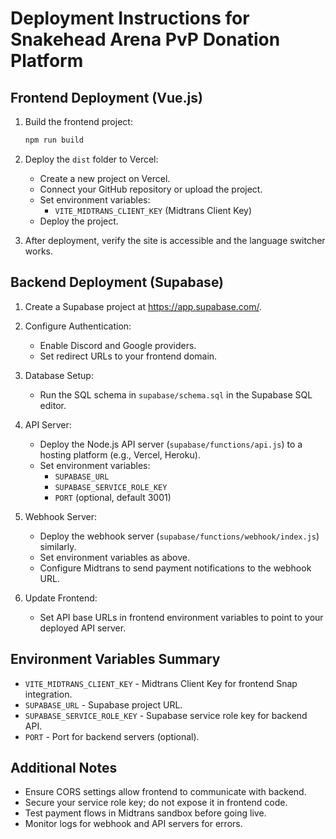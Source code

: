# Deployment Instructions for Snakehead Arena PvP Donation Platform

## Frontend Deployment (Vue.js)

1. Build the frontend project:
   ```bash
   npm run build
   ```

2. Deploy the `dist` folder to Vercel:
   - Create a new project on Vercel.
   - Connect your GitHub repository or upload the project.
   - Set environment variables:
     - `VITE_MIDTRANS_CLIENT_KEY` (Midtrans Client Key)
   - Deploy the project.

3. After deployment, verify the site is accessible and the language switcher works.

## Backend Deployment (Supabase)

1. Create a Supabase project at https://app.supabase.com/.

2. Configure Authentication:
   - Enable Discord and Google providers.
   - Set redirect URLs to your frontend domain.

3. Database Setup:
   - Run the SQL schema in `supabase/schema.sql` in the Supabase SQL editor.

4. API Server:
   - Deploy the Node.js API server (`supabase/functions/api.js`) to a hosting platform (e.g., Vercel, Heroku).
   - Set environment variables:
     - `SUPABASE_URL`
     - `SUPABASE_SERVICE_ROLE_KEY`
     - `PORT` (optional, default 3001)

5. Webhook Server:
   - Deploy the webhook server (`supabase/functions/webhook/index.js`) similarly.
   - Set environment variables as above.
   - Configure Midtrans to send payment notifications to the webhook URL.

6. Update Frontend:
   - Set API base URLs in frontend environment variables to point to your deployed API server.

## Environment Variables Summary

- `VITE_MIDTRANS_CLIENT_KEY` - Midtrans Client Key for frontend Snap integration.
- `SUPABASE_URL` - Supabase project URL.
- `SUPABASE_SERVICE_ROLE_KEY` - Supabase service role key for backend API.
- `PORT` - Port for backend servers (optional).

## Additional Notes

- Ensure CORS settings allow frontend to communicate with backend.
- Secure your service role key; do not expose it in frontend code.
- Test payment flows in Midtrans sandbox before going live.
- Monitor logs for webhook and API servers for errors.
